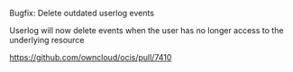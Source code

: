 Bugfix: Delete outdated userlog events

Userlog will now delete events when the user has no longer access to the underlying resource

https://github.com/owncloud/ocis/pull/7410
